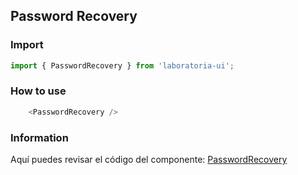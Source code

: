 ## Password Recovery

### Import

```js
import { PasswordRecovery } from 'laboratoria-ui';
```

### How to use

```js
    <PasswordRecovery />
```

### Information

Aquí puedes revisar el código del componente: [PasswordRecovery](https://github.com/Laboratoria/ui/blob/master/src/components/PasswordRecovery/index.jsx)